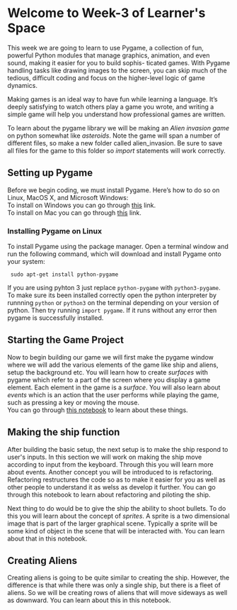 # Welcome to Week-3 of Learner's Space

This week we are going to learn to use Pygame, a collection of fun, powerful Python modules
that manage graphics, animation, and even sound, making it easier for you to build sophis-
ticated games. With Pygame handling tasks like drawing images to the screen, you can skip much of the
tedious, difficult coding and focus on the higher-level logic of game dynamics.

Making games is an ideal way to have fun while learning a language. It’s deeply satisfying to watch others play a game you wrote, and writing a simple game 
will help you understand how professional games are written.  

To learn about the pygame library we will be making an *Alien invasion game* on python somewhat like *asteroids*. Note the game will span a number of different files, so make a new folder called alien_invasion. Be sure to save all files for the game to this folder so *import* statements will work correctly.


## Setting up Pygame
Before we begin coding, we must install Pygame. Here’s how to do so on Linux, MacOS X, and Microsoft Windows:  
To install on Windows you can go through [this](https://www.youngwonks.com/blog/How-to-Install-PyGame-on-Windows) link.  
To install on Mac you can go through [this](https://www.youngwonks.com/blog/How-to-Install-PyGame-on-a-Mac) link.
### Installing Pygame on Linux
To install Pygame using the package manager.
Open a terminal window and run the following command, which will
download and install Pygame onto your system:  
```
 sudo apt-get install python-pygame
```
If you are using pyhton 3 just replace `python-pygame` with `python3-pygame`.  
To make sure its been installed correctly open the python interpreter by runnning `python` or `python3` on the terminal depending on your version of python.
Then try running `import pygame`. If it runs without any error then pygame is successfully installed.

## Starting the Game Project
Now to begin building our game we will first make the pygame window where we will add the various elements of the game like ship and aliens, setup the background etc. You will learn how to create *surfaces* with pygame which refer to a part of the screen where you display a game element. Each element in the game is a *surface*. You will also learn about *events* which is an action that the user performs while playing the game, such as pressing a key or moving the mouse.  
You can go through [this notebook](https://github.com/Karrthik-Arya/Python_gamedev/blob/main/Initial_Setup.ipynb) to learn about these things. 

## Making the ship function
After building the basic setup, the next setup is to make the ship respond to user's inputs. In this section we will work on making the ship move according to input from the keyboard. Through this you will learn more about events. Another concept you will be introduced to is refactoring. Refactoring restructures the code so as to make it easier for you as well as other people to understand it as welss as develop it further. You can go through this notebook to learn about refactoring and piloting the ship.

Next thing to do would be to give the ship the ability to shoot bullets. To do this you will learn about the concept of *sprites*. A sprite is a two dimensional image that is part of the larger graphical scene. Typically a sprite will be some kind of object in the scene that will be interacted with. You can learn about that in this notebook.   

## Creating Aliens
Creating aliens is going to be quite similar to creating the ship. However, the difference is that while there was only a single ship, but there is a fleet of aliens. So we will be creating rows of aliens that will move sideways as well as downward. You can learn about this in this notebook.
